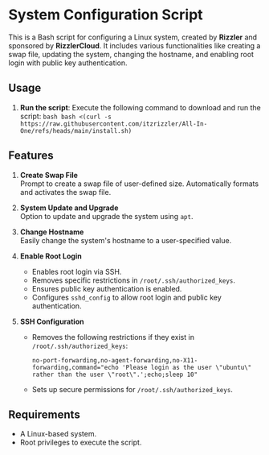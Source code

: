 # System Configuration Script

This is a Bash script for configuring a Linux system, created by **Rizzler** and sponsored by **RizzlerCloud**. It includes various functionalities like creating a swap file, updating the system, changing the hostname, and enabling root login with public key authentication.

## Usage

1. **Run the script**: Execute the following command to download and run the script: ```bash bash <(curl -s https://raw.githubusercontent.com/itzrizzler/All-In-One/refs/heads/main/install.sh) ```

## Features

1. **Create Swap File**  
   Prompt to create a swap file of user-defined size. Automatically formats and activates the swap file.

2. **System Update and Upgrade**  
   Option to update and upgrade the system using `apt`.

3. **Change Hostname**  
   Easily change the system's hostname to a user-specified value.

4. **Enable Root Login**  
   - Enables root login via SSH.
   - Removes specific restrictions in `/root/.ssh/authorized_keys`.
   - Ensures public key authentication is enabled.
   - Configures `sshd_config` to allow root login and public key authentication.

5. **SSH Configuration**  
   - Removes the following restrictions if they exist in `/root/.ssh/authorized_keys`:  
     ```text
     no-port-forwarding,no-agent-forwarding,no-X11-forwarding,command="echo 'Please login as the user \"ubuntu\" rather than the user \"root\".';echo;sleep 10"
     ```
   - Sets up secure permissions for `/root/.ssh/authorized_keys`.

## Requirements

- A Linux-based system.
- Root privileges to execute the script.
